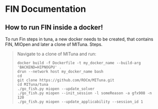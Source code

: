 FIN Documentation
==================

How to run FIN inside a docker!
-------------------------------

To run Fin steps in tuna, a new docker needs to be created, that contains FIN, MIOpen
and later a clone of MITuna.
Steps.

> Navigate to a clone of MITuna and run:
> ``` 
> docker build -f Dockerfile -t my_docker_name --build-arg 'BACKEND=HIPNOGPU' .  
> drun --network host my_docker_name bash  
> cd  
> git clone https://github.com/ROCm/MITuna.git  
> cd MITuna/tuna  
> ./go_fish.py miopen --update_solver  
> ./go_fish.py miopen --init_session -l someReason -a gfx908 -n 120  
> ./go_fish.py miopen --update_applicability --session_id 1  
> ```  
